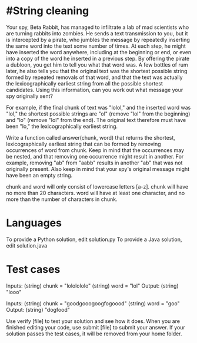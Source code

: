 #String cleaning
===============

Your spy, Beta Rabbit, has managed to infiltrate a lab of mad scientists who are turning rabbits into zombies. He 	sends a text transmission to you, but it is intercepted by a pirate, who jumbles the message by repeatedly inserting the same word into the text some number of times. At each step, he might have inserted the word anywhere, including at the beginning or end, or even into a copy of the word he inserted in a previous step. By offering the pirate a dubloon, you get him to tell you what that word was. A few bottles of rum later, he also tells you that the original text was the shortest possible string formed by repeated removals of that word, and that the text was actually the lexicographically earliest string from all the possible shortest candidates. Using this information, can you work out what message your spy originally sent?

For example, if the final chunk of text was "lolol," and the inserted word was "lol," the shortest possible strings are "ol" (remove "lol" from the beginning) and "lo" (remove "lol" from the end). The original text therefore must have been "lo," the lexicographically earliest string.

Write a function called answer(chunk, word) that returns the shortest, lexicographically earliest string that can be formed by removing occurrences of word from chunk. Keep in mind that the occurrences may be nested, and that removing one occurrence might result in another. For example, removing "ab" from "aabb" results in another "ab" that was not originally present. Also keep in mind that your spy's original message might have been an empty string.

chunk and word will only consist of lowercase letters [a-z].
chunk will have no more than 20 characters.
word will have at least one character, and no more than the number of characters in chunk.

Languages
=========

To provide a Python solution, edit solution.py
To provide a Java solution, edit solution.java

Test cases
==========

Inputs:
    (string) chunk = "lololololo"
    (string) word = "lol"
Output:
    (string) "looo"

Inputs:
    (string) chunk = "goodgooogoogfogoood"
    (string) word = "goo"
Output:
    (string) "dogfood"

Use verify [file] to test your solution and see how it does. When you are finished editing your code, use submit [file] to submit your answer. If your solution passes the test cases, it will be removed from your home folder.